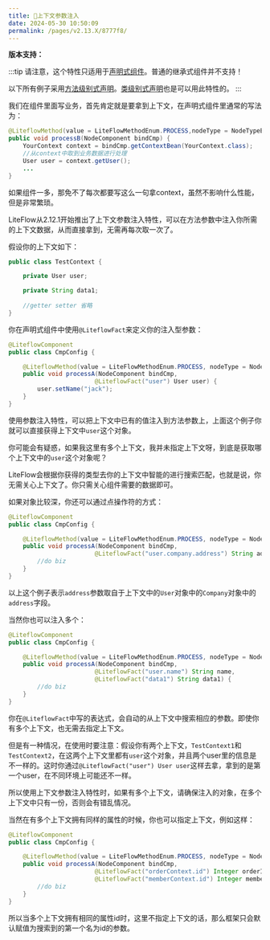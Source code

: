 ```yaml
---
title: 🥙上下文参数注入
date: 2024-05-30 10:50:09
permalink: /pages/v2.13.X/8777f8/
---
```


**版本支持：**<Badge text="v2.12.1+" vertical="middle"/>

:::tip
请注意，这个特性只适用于[声明式组件](/pages/v2.13.X/46f0fa/)。普通的继承式组件并不支持！

以下所有例子采用[方法级别式声明](/pages/v2.13.X/797830/)。[类级别式声明](/pages/v2.13.X/18f548/)也是可以用此特性的。
:::

我们在组件里面写业务，首先肯定就是要拿到上下文，在声明式组件里通常的写法为：

```java
@LiteflowMethod(value = LiteFlowMethodEnum.PROCESS,nodeType = NodeTypeEnum.COMMON, nodeId = "b")
public void processB(NodeComponent bindCmp) {
    YourContext context = bindCmp.getContextBean(YourContext.class);
    //从context中取到业务数据进行处理
    User user = context.getUser();
    ...
}
```

如果组件一多，那免不了每次都要写这么一句拿context，虽然不影响什么性能，但是非常繁琐。

LiteFlow从2.12.1开始推出了上下文参数注入特性，可以在方法参数中注入你所需的上下文数据，从而直接拿到，无需再每次取一次了。

假设你的上下文如下：

```java
public class TestContext {

    private User user;

    private String data1;
    
    //getter setter 省略   
}
```

你在声明式组件中使用`@LiteflowFact`来定义你的注入型参数：

```java
@LiteflowComponent
public class CmpConfig {

    @LiteflowMethod(value = LiteFlowMethodEnum.PROCESS, nodeType = NodeTypeEnum.COMMON, nodeId = "a")
    public void processA(NodeComponent bindCmp,
                        @LiteflowFact("user") User user) {
        user.setName("jack");
    }
}
```

使用参数注入特性，可以把上下文中已有的值注入到方法参数上，上面这个例子你就可以直接获得上下文中`user`这个对象。

你可能会有疑惑，如果我这里有多个上下文，我并未指定上下文呀，到底是获取哪个上下文中的`user`这个对象呢？

LiteFlow会根据你获得的类型去你的上下文中智能的进行搜索匹配，也就是说，你无需关心上下文了。你只需关心组件需要的数据即可。

如果对象比较深，你还可以通过点操作符的方式：

```java
@LiteflowComponent
public class CmpConfig {

    @LiteflowMethod(value = LiteFlowMethodEnum.PROCESS, nodeType = NodeTypeEnum.COMMON, nodeId = "a")
    public void processA(NodeComponent bindCmp,
                        @LiteflowFact("user.company.address") String address) {
        //do biz
    }
}
```

以上这个例子表示`address`参数取自于上下文中的`User`对象中的`Company`对象中的`address`字段。

当然你也可以注入多个：

```java
@LiteflowComponent
public class CmpConfig {

    @LiteflowMethod(value = LiteFlowMethodEnum.PROCESS, nodeType = NodeTypeEnum.COMMON, nodeId = "a")
    public void processA(NodeComponent bindCmp,
                        @LiteflowFact("user.name") String name,
                        @LiteflowFact("data1") String data1) {
        //do biz
    }
}
```

你在`@LiteflowFact`中写的表达式，会自动的从上下文中搜索相应的参数。即使你有多个上下文，也无需去指定上下文。

但是有一种情况，在使用时要注意：假设你有两个上下文，`TestContext1`和`TestContext2`，在这两个上下文里都有`user`这个对象，并且两个user里的信息是不一样的。这时你通过`@LiteflowFact("user") User user`这样去拿，拿到的是第一个user，在不同环境上可能还不一样。

所以使用上下文参数注入特性时，如果有多个上下文，请确保注入的对象，在多个上下文中只有一份，否则会有错乱情况。

当然在有多个上下文拥有同样的属性的时候，你也可以指定上下文，例如这样：

```java
@LiteflowComponent
public class CmpConfig {

    @LiteflowMethod(value = LiteFlowMethodEnum.PROCESS, nodeType = NodeTypeEnum.COMMON, nodeId = "a")
    public void processA(NodeComponent bindCmp,
                        @LiteflowFact("orderContext.id") Integer orderId
                        @LiteflowFact("memberContext.id") Integer memberId) {
        //do biz
    }
}
```

所以当多个上下文拥有相同的属性id时，这里不指定上下文的话，那么框架只会默认赋值为搜索到的第一个名为id的参数。